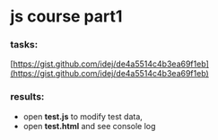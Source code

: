 # js course part1

### tasks: 
 [https://gist.github.com/idej/de4a5514c4b3ea69f1eb](https://gist.github.com/idej/de4a5514c4b3ea69f1eb)
### results:
 * open __test.js__ to modify test data, 
 * open __test.html__ and see console log
 
 
